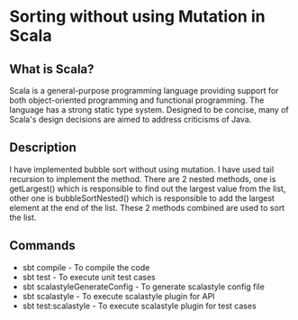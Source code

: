 # Sorting without using Mutation in Scala

## What is Scala?

Scala is a general-purpose programming language providing support for both object-oriented programming and functional programming. The language has a strong static type system. Designed to be concise, many of Scala's design decisions are aimed to address criticisms of Java.

## Description
I have implemented bubble sort without using mutation. I have used tail recursion to implement the method. There are 2 nested methods, one is getLargest() which is responsible to find out the largest value from the list, other one is bubbleSortNested() which is responsible to add the largest element at the end of the list. These 2 methods combined are used to sort the list.

## Commands
* sbt compile - To compile the code
* sbt test - To execute unit test cases
* sbt scalastyleGenerateConfig - To generate scalastyle config file
* sbt scalastyle - To execute scalastyle plugin for API
* sbt test:scalastyle - To execute scalastyle plugin for test cases